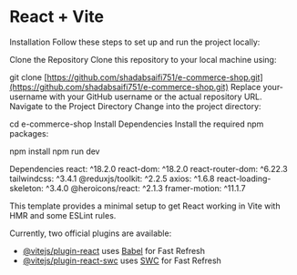 # React + Vite

Installation
Follow these steps to set up and run the project locally:

Clone the Repository Clone this repository to your local machine using:

git clone [https://github.com/shadabsaifi751/e-commerce-shop.git](https://github.com/shadabsaifi751/e-commerce-shop.git)
Replace your-username with your GitHub username or the actual repository URL.
Navigate to the Project Directory Change into the project directory:

cd e-commerce-shop
Install Dependencies Install the required npm packages:

npm install
npm run dev

Dependencies
react: ^18.2.0
react-dom: ^18.2.0
react-router-dom: ^6.22.3
tailwindcss: ^3.4.1
@reduxjs/toolkit: ^2.2.5
axios: ^1.6.8
react-loading-skeleton: ^3.4.0
@heroicons/react: ^2.1.3
framer-motion: ^11.1.7

This template provides a minimal setup to get React working in Vite with HMR and some ESLint rules.

Currently, two official plugins are available:

- [@vitejs/plugin-react](https://github.com/vitejs/vite-plugin-react/blob/main/packages/plugin-react/README.md) uses [Babel](https://babeljs.io/) for Fast Refresh
- [@vitejs/plugin-react-swc](https://github.com/vitejs/vite-plugin-react-swc) uses [SWC](https://swc.rs/) for Fast Refresh
